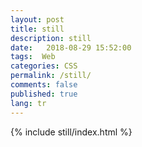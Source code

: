 ```yaml
---
layout: post
title: still
description: still
date:   2018-08-29 15:52:00
tags:  Web
categories: CSS
permalink: /still/
comments: false
published: true
lang: tr
---
```


{% include still/index.html %}



<div class="teaser clearfix"></div>
